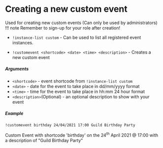# Creating a new custom event

Used for creating new custom events (Can only be used by administrators)
!!! note 
    Remember to sign-up for your role after creation!
* `!instance-list custom` - Can be used to list all registered event instances.

* `!customevent <shortcode> <date> <time> <description>` - Creates a new custom event

##### Arguments
* `<shortcode>` - event shortcode from `!instance-list custom`
* `<date>` - date for the event to take place in dd/mm/yyyy format  
* `<time>` - time for the event to take place in hh:mm 24 hour format  
* `<description>`(Optional) - an optional description to show with your event   

##### Example

`!customevent birthday 24/04/2021 17:00 Guild Birthday Party` 

Custom Event with shortcode 'birthday' on the 24<sup>th</sup> April 2021 @ 17:00 with a description of "Guild Birthday Party"